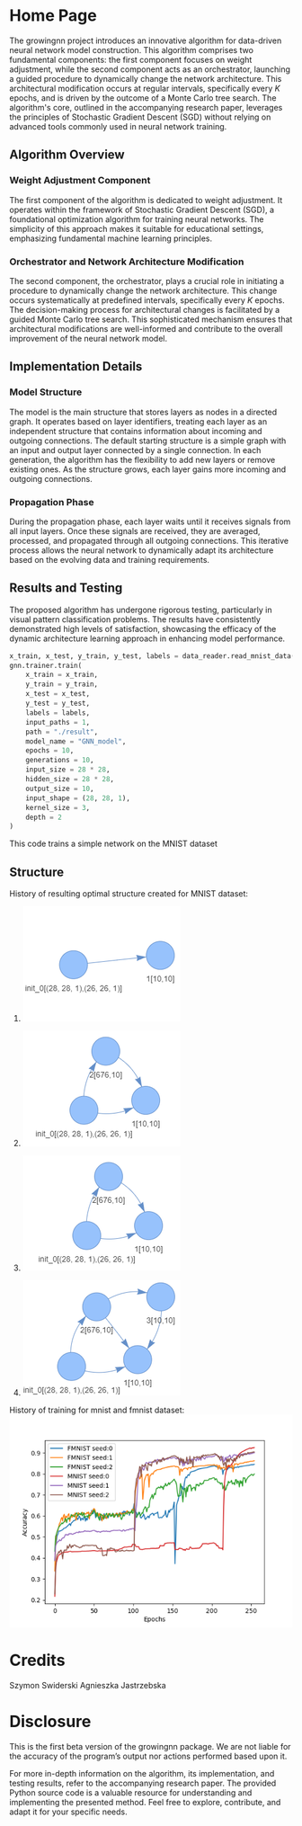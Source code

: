 # Home Page

The growingnn project introduces an innovative algorithm for data-driven neural network model construction. This algorithm comprises two fundamental components: the first component focuses on weight adjustment, while the second component acts as an orchestrator, launching a guided procedure to dynamically change the network architecture. This architectural modification occurs at regular intervals, specifically every $K$ epochs, and is driven by the outcome of a Monte Carlo tree search. The algorithm's core, outlined in the accompanying research paper, leverages the principles of Stochastic Gradient Descent (SGD) without relying on advanced tools commonly used in neural network training.

## Algorithm Overview

### Weight Adjustment Component

The first component of the algorithm is dedicated to weight adjustment. It operates within the framework of Stochastic Gradient Descent (SGD), a foundational optimization algorithm for training neural networks. The simplicity of this approach makes it suitable for educational settings, emphasizing fundamental machine learning principles.

### Orchestrator and Network Architecture Modification

The second component, the orchestrator, plays a crucial role in initiating a procedure to dynamically change the network architecture. This change occurs systematically at predefined intervals, specifically every $K$ epochs. The decision-making process for architectural changes is facilitated by a guided Monte Carlo tree search. This sophisticated mechanism ensures that architectural modifications are well-informed and contribute to the overall improvement of the neural network model.

## Implementation Details

### Model Structure
The model is the main structure that stores layers as nodes in a directed graph. It operates based on layer identifiers, treating each layer as an independent structure that contains information about incoming and outgoing connections. The default starting structure is a simple graph with an input and output layer connected by a single connection. In each generation, the algorithm has the flexibility to add new layers or remove existing ones. As the structure grows, each layer gains more incoming and outgoing connections.

### Propagation Phase

During the propagation phase, each layer waits until it receives signals from all input layers. Once these signals are received, they are averaged, processed, and propagated through all outgoing connections. This iterative process allows the neural network to dynamically adapt its architecture based on the evolving data and training requirements.

## Results and Testing

The proposed algorithm has undergone rigorous testing, particularly in visual pattern classification problems. The results have consistently demonstrated high levels of satisfaction, showcasing the efficacy of the dynamic architecture learning approach in enhancing model performance.


```python
x_train, x_test, y_train, y_test, labels = data_reader.read_mnist_data(mnist_path, 0.9)
gnn.trainer.train(
    x_train = x_train, 
    y_train = y_train, 
    x_test = x_test,
    y_test = y_test,
    labels = labels,
    input_paths = 1,
    path = "./result", 
    model_name = "GNN_model",
    epochs = 10, 
    generations = 10,
    input_size = 28 * 28, 
    hidden_size = 28 * 28, 
    output_size = 10, 
    input_shape = (28, 28, 1), 
    kernel_size = 3, 
    depth = 2
)
```
This code trains a simple network on the MNIST dataset

## Structure
History of resulting optimal structure created for MNIST dataset:

1. ![Screenshot](model_arch_1.png)

2. ![Screenshot](model_arch_2.png)

3. ![Screenshot](model_arch_3.png)

4. ![Screenshot](model_arch_4.png)

History of training for mnist and fmnist dataset:
![Screenshot](montecarlo_alg.png)


# Credits

Szymon Swiderski
Agnieszka Jastrzebska

# Disclosure

This is the first beta version of the growingnn package. We are not liable for the accuracy of the program’s output nor actions performed based upon it.

For more in-depth information on the algorithm, its implementation, and testing results, refer to the accompanying research paper. The provided Python source code is a valuable resource for understanding and implementing the presented method. Feel free to explore, contribute, and adapt it for your specific needs.